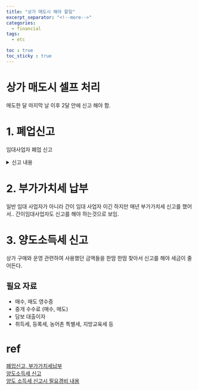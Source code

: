 ```yaml
---
title: "상가 매도시 해야 할일"
excerpt_separator: "<!--more-->"
categories:
  - financial
tags:
  - etc

toc : true
toc_sticky : true
---
```


# 상가 매도시 셀프 처리
매도한 달 마지막 날 이후 2달 안에 신고 해야 함. 


# 1. 폐업신고
  임대사업자 폐업 신고
  
  <details>
  <summary>신고 내용</summary>
  홈텍스 -> 국세증명, 사업자등록, 세금관련 신청 신고 -> 사업자 등록신청, 정정, 휴폐업,-> 휴폐업, 재개업 신고 -> 휴폐업 신고
  ![image](https://github.com/younlea/younlea.github.io/assets/1435846/17016eeb-da1c-4713-be79-828ef5aa29fd)
  사업자 등록증, 상가 매매 계약서(포괄 양도 양수 계약서)를 첨부    

  ![image](https://github.com/younlea/younlea.github.io/assets/1435846/46705f11-1c4c-40ad-9211-5148e9ef70b8)    
  10~20분 기다리면 결과 확인된다고 함.    
  ![image](https://github.com/younlea/younlea.github.io/assets/1435846/8e6f3b75-399b-4bdf-a3cd-affcb34ba4c4)    
  <!-- summary 아래 한칸 공백 두어야함 -->

  </details>

  
# 2. 부가가치세 납부
  일반 임대 사업자가 아니라 간이 임대 사업자 이긴 하지만 매년 부가가치세 신고를 했어서..
  간이임대사업자도 신고를 해야 하는것으로 보임. 
    
# 3. 양도소득세 신고
  상가 구매와 운영 관련하여 사용했던 금액들을 한땀 한땀 찾아서 신고를 해야 세금이 줄어든다. 
  
## 필요 자료
- 매수, 매도 영수증
- 중개 수수료 (매수, 매도)
- 담보 대출이자
- 취득세, 등록세, 농어촌 특별세, 지방교육세 등





# ref
[폐업신고, 부가가치세납부](https://blog.naver.com/rodoss7/223237527161)    
[양도소득세 신고](https://blog.naver.com/rodoss7/223240676749)    
[양도 소득세 신고시 필요경비 내용](https://blog.naver.com/realrealty119/223117923325)    
